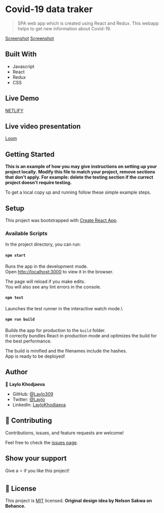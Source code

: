 # Covid-19 data traker

> SPA web app which is created using React and Redux. This webapp helps to get new information about Covid-19.

[Screenshot](Screenshot_1.png)
[Screenshot](Screenshot_2.png)

## Built With

- Javascript
- React
- Redux
- CSS

## Live Demo

[NETLIFY](https://covid19-tracker-laylo309.netlify.app/#/home)

## Live video presentation
[Loom](https://www.loom.com/share/c85a279634ed4a0faea9f51943ba125e)

## Getting Started

**This is an example of how you may give instructions on setting up your project locally.**
**Modify this file to match your project, remove sections that don't apply. For example: delete the testing section if the currect project doesn't require testing.**


To get a local copy up and running follow these simple example steps.


## Setup

This project was bootstrapped with [Create React App](https://github.com/facebook/create-react-app).

### Available Scripts

In the project directory, you can run:

#### `npm start`

Runs the app in the development mode.\
Open [http://localhost:3000](http://localhost:3000) to view it in the browser.

The page will reload if you make edits.\
You will also see any lint errors in the console.

#### `npm test`

Launches the test runner in the interactive watch mode.\

#### `npm run build`

Builds the app for production to the `build` folder.\
It correctly bundles React in production mode and optimizes the build for the best performance.

The build is minified and the filenames include the hashes.\
App is ready to be deployed!
## Author

👤 **Laylo Khodjaeva**

- GitHub: [@Laylo309](https://github.com/Laylo309)
- Twitter: [@Laylo](https://twitter.com/home?lang=en)
- LinkedIn: [LayloKhodjaeva](https://www.linkedin.com/in/laylo-khodjaeva-05a972207/)

## 🤝 Contributing

Contributions, issues, and feature requests are welcome!

Feel free to check the [issues page](../../issues/).

## Show your support

Give a ⭐️ if you like this project!
## 📝 License

This project is [MIT](./MIT.md) licensed.
**Original design idea by Nelson Sakwa on Behance.**



